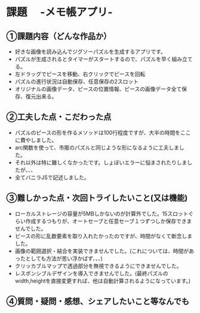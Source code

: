 # 課題　 -メモ帳アプリ-

## ①課題内容（どんな作品か）
- 好きな画像を読み込んでジグソーパズルを生成するアプリです。
- パズルが生成されるとタイマーがスタートするので、パズルを早く組み立てる。
- 左ドラッグでピースを移動、右クリックでピースを回転
- パズルの進行状況は自動保存、任意保存の2スロット
- オリジナルの画像データ、ピースの位置情報、ピースの画像データ全て保存、復元出来る。

## ②工夫した点・こだわった点
- パズルのピースの形を作るメソッドは100行程度ですが、大半の時間をここに費やしました。
- arc関数を使って、市販のパズルと同じような形になるように工夫しました。
- それ以外は特に難しくなかったです。しょぼいエラーに悩まされたりしましたが、、、
- 全てバニラJSで記述しました。

## ③難しかった点・次回トライしたいこと(又は機能)
- ローカルストレージの容量が5MBしかないのが計算外でした。15スロットぐらい作成するつもりが、オートセーブと任意セーブ１つずつしか保存できませんでした。
- ピースの形に乱数要素を取り入れたかったのですが、時間がなくて断念しました。
- 画像の範囲選択・結合を実装できませんでした。(これについては、時間があったとしても方法が思い浮かばず、、、)
- クリッカブルマップで透過部分を無視できるようにできませんでした。
- レスポンシブルデザインを導入できませんでした。(最終パズルのwidth,heightを直接変更すれば、他は自動計算されるようになっています。)

## ④質問・疑問・感想、シェアしたいこと等なんでも
